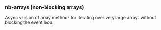 ### nb-arrays (non-blocking arrays)

Async version of array methods for iterating over very large arrays without blocking the event loop.
